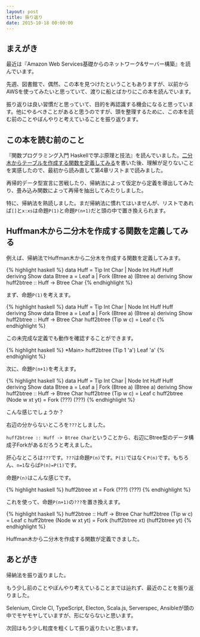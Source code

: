 ```yaml
---
layout: post
title: 振り返り
date: 2015-10-18 00:00:00
---
```


## まえがき

最近は『Amazon Web Services基礎からのネットワーク&サーバー構築』を読んでいます。

先週、図書館で、偶然、この本を見つけたということもありますが、以前からAWSを使ってみたいと思っていて、渡りに船とばかりにこの本を読んでいます。

振り返りは良い習慣だと思っていて、目的を再認識する機会になると思っています。他にやるべきことがあると思うのですが、頭を整理するために、この本を読む前のことやぼんやりと考えていることを振り返ります。

## この本を読む前のこと

『関数プログラミング入門 Haskellで学ぶ原理と技法』を読んでいました。[二分木からテーブルを作成する関数を定義してみる](https://t-mochizuki.github.io/sandbox/2015/09/29/二分木からテーブルを作成する関数を定義してみる.html)を書いた後、理解が足りないことを実感したので、最初から読み直して第4章リストまで読みました。

再帰的データ型宣言に苦戦したり、帰納法によって仮定から定義を導出してみたり、畳み込み関数によって再帰を抽出してみたりしました。

特に、帰納法を熟読しました。まだ帰納法に慣れてはいませんが、リストであれば`[]`と`x:xs`は命題`P(1)`と命題`P(n+1)`だと頭の中で置き換えられます。

## Huffman木から二分木を作成する関数を定義してみる

例えば、帰納法でHuffman木から二分木を作成する関数を定義してみます。

{% highlight haskell %}
data Huff = Tip Int Char | Node Int Huff Huff deriving Show
data Btree a = Leaf a | Fork (Btree a) (Btree a) deriving Show
huff2btree :: Huff -> Btree Char
{% endhighlight %}

まず、命題`P(1)`を考えます。

{% highlight haskell %}
data Huff = Tip Int Char | Node Int Huff Huff deriving Show
data Btree a = Leaf a | Fork (Btree a) (Btree a) deriving Show
huff2btree :: Huff -> Btree Char
huff2btree (Tip w c) = Leaf c
{% endhighlight %}

この未完成な定義でも動作を確認することができます。

{% highlight haskell %}
*Main> huff2btree (Tip 1 'a')
Leaf 'a'
{% endhighlight %}

次に、命題`P(n+1)`を考えます。

{% highlight haskell %}
data Huff = Tip Int Char | Node Int Huff Huff deriving Show
data Btree a = Leaf a | Fork (Btree a) (Btree a) deriving Show
huff2btree :: Huff -> Btree Char
huff2btree (Tip w c) = Leaf c
huff2btree (Node w xt yt) = Fork (???) (???)
{% endhighlight %}

こんな感じでしょうか？

右辺の分からないところを`???`としました。

`huff2btree :: Huff -> Btree Char`ということから、右辺にBtree型のデータ構成子Forkがあるだろうと考えました。

肝心なところは`???`です。`???`は命題`P(n)`です。`P(1)`ではなく`P(n)`です。もちろん、`n=1`ならば`P(n)=P(1)`です。

命題`P(n)`はこんな感じです。

{% highlight haskell %}
huff2btree xt = Fork (???) (???)
{% endhighlight %}

これを使って、命題`P(n+1)`の`???`を置き換えます。

{% highlight haskell %}
huff2btree :: Huff -> Btree Char
huff2btree (Tip w c) = Leaf c
huff2btree (Node w xt yt) = Fork (huff2btree xt) (huff2btree yt)
{% endhighlight %}

Huffman木から二分木を作成する関数が定義できました。

## あとがき

帰納法を振り返りました。

もう少し前のことやぼんやり考えていることまでは辿れず、最近のことを振り返りました。

Selenium, Circle CI, TypeScript, Electon, Scala.js, Serverspec, Ansibleが頭の中でモヤモヤしていますが、形にならないと思います。

次回はもう少し粒度を粗くして振り返りたいと思います。
